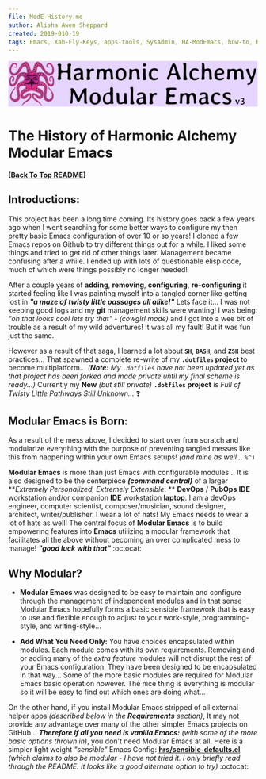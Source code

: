 ```yaml
---
file: ModE-History.md
author: Alisha Awen Sheppard
created: 2019-010-19
tags: Emacs, Xah-Fly-Keys, apps-tools, SysAdmin, HA-ModEmacs, how-to, README 
---
```

<!-- #Emacs #Xah-Fly-Keys #apps-tools #SysAdmin #HA-ModEmacs #how-to #README -->

![Banner](./media/Modular-Emacs-Github-Banner-v3.png)

# The History of Harmonic Alchemy Modular Emacs

**[\[Back To Top README\]](../README.md)**

## Introductions:

This project has been a long time coming.  Its history goes back a few years ago when I went searching for some better ways to configure my then pretty basic Emacs configuration of over 10 or so years!  I cloned a few Emacs repos on Github to try different things out for a while.  I liked some things and tried to get rid of other things later.  Management became confusing after a while.  I ended up with lots of questionable elisp code, much of which were things possibly no longer needed!  

After a couple years of **adding**, **removing**, **configuring**, **re-configuring** it started feeling like I was painting myself into a tangled corner like getting lost in **_"a maze of twisty little passages all alike!"_**  Lets face it... I was not keeping good logs and my **git** management skills were wanting!  I was being: _"oh that looks cool lets try that" - (cowgirl mode)_ and I got into a wee bit of trouble as a result of my wild adventures!  It was all my fault! But it was fun just the same.

However as a result of that saga, I learned a lot about **`SH`**, **`BASH`**, and **`ZSH`** best practices...  That spawned a complete re-write of my **`.dotfiles` project** to become multiplatform... _(**Note:** My `.dotfiles` have not been updated yet as that project has been forked and made private until my final scheme is ready...)_ Currently my **New** _(but still private)_ **`.dotfiles` project** is _Full of Twisty Little Pathways Still Unknown..._  :question:

## Modular Emacs is Born:

As a result of the mess above, I decided to start over from scratch and modularize everything with the purpose of preventing tangled messes like this from happening within your own Emacs setups! _(and mine as well..._ `%^)`

**Modular Emacs** is more than just Emacs with configurable modules... It is also designed to be the centerpiece **_(command central)_** of a larger **_Extremely Personalized, Extremely Extensible_: ** **DevOps** / **PubOps** **IDE** workstation and/or companion **IDE** workstation **laptop**.  I am a devOps engineer, computer scientist, composer/musician, sound designer, architect, writer/publisher.  I wear a lot of hats! My Emacs needs to wear a lot of hats as well!  The central focus of **Modular Emacs** is to build empowering features into **Emacs** utilizing a modular framework that facilitates all the above without becoming an over complicated mess to manage! **_"good luck with that"_**  :octocat:  

## Why Modular?

- **Modular Emacs** was designed to be easy to maintain and configure through the management of independent modules and in that sense Modular Emacs hopefully forms a basic sensible framework that is easy to use and flexible enough to adjust to your work-style, programming-style, and writing-style...

- **Add What You Need Only:** You have choices encapsulated within modules. Each module comes with its own requirements.  Removing and or adding many of the _extra feature_ modules will not disrupt the rest of your Emacs configuration.  They have been designed to be encapsulated in that way... Some of the more basic modules are required for Modular Emacs basic operation however.  The nice thing is everything is modular so it will be easy to find out which ones are doing what...

On the other hand, if you install Modular Emacs stripped of all external helper apps _(described below in the **Requirements** section)_, It may not provide any advantage over many of the other simpler Emacs projects on GitHub... **_Therefore if all you need is vanilla Emacs:_** _(with some of the more basic options thrown in)_, you don't need Modular Emacs at all.  Here is a simpler light weight _"sensible"_ Emacs Config: **[hrs/sensible-defaults.el](https://github.com/hrs/sensible-defaults.el)**  _(which claims to also be modular - I have not tried it.  I only briefly read through the README.  It looks like a good alternate option to try)_ :octocat:   
